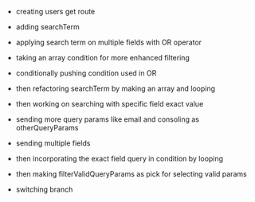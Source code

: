 -  creating users get route
-  adding searchTerm
-  applying search term on multiple fields with OR operator
-  taking an array condition for more enhanced filtering
-  conditionally pushing condition used in OR

-  then refactoring searchTerm by making an array and looping

-  then working on searching with specific field exact value
-  sending more query params like email and consoling as otherQueryParams
-  sending multiple fields
-  then incorporating the exact field query in condition by looping

-  then making filterValidQueryParams as pick for selecting valid params
-  switching branch
